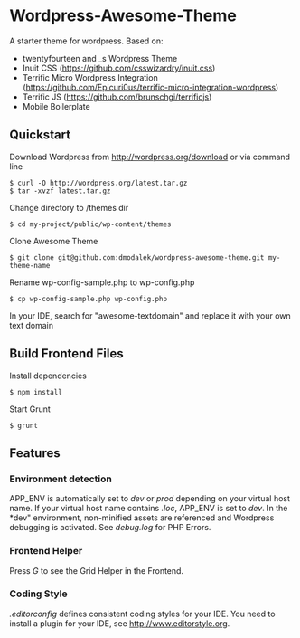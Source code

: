Wordpress-Awesome-Theme
=======================

A starter theme for wordpress. Based on:

- twentyfourteen and _s Wordpress Theme
- Inuit CSS (https://github.com/csswizardry/inuit.css)
- Terrific Micro Wordpress Integration (https://github.com/Epicuri0us/terrific-micro-integration-wordpress)
- Terrific JS (https://github.com/brunschgi/terrificjs)
- Mobile Boilerplate


## Quickstart

Download Wordpress from http://wordpress.org/download or via command line
```
$ curl -O http://wordpress.org/latest.tar.gz
$ tar -xvzf latest.tar.gz
```
Change directory to /themes dir
```
$ cd my-project/public/wp-content/themes
```
Clone Awesome Theme
```
$ git clone git@github.com:dmodalek/wordpress-awesome-theme.git my-theme-name
```
Rename wp-config-sample.php to wp-config.php
```
$ cp wp-config-sample.php wp-config.php
```
In your IDE, search for "awesome-textdomain" and replace it with your own text domain

## Build Frontend Files

Install dependencies
```
$ npm install
```
Start Grunt
```
$ grunt
```

## Features

### Environment detection
APP_ENV is automatically set to *dev* or *prod* depending on your virtual host name. If your virtual host name contains *.loc*, APP_ENV is set to *dev*.
In the *dev" environment, non-minified assets are referenced and Wordpress debugging is activated. See *debug.log* for PHP Errors.

### Frontend Helper
Press *G* to see the Grid Helper in the Frontend.

### Coding Style
*.editorconfig* defines consistent coding styles for your IDE. You need to install a plugin for your IDE, see http://www.editorstyle.org.